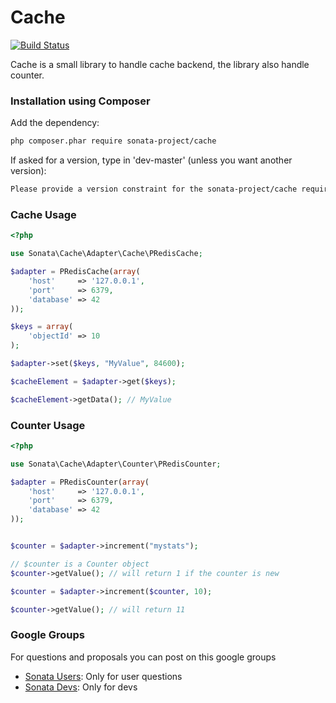 Cache
=====

[![Build Status](https://secure.travis-ci.org/sonata-project/cache.png)](https://secure.travis-ci.org/#!/sonata-project/cache)

Cache is a small library to handle cache backend, the library also handle counter.

### Installation using Composer

Add the dependency:

```bash
php composer.phar require sonata-project/cache
```

If asked for a version, type in 'dev-master' (unless you want another version):

```bash
Please provide a version constraint for the sonata-project/cache requirement: dev-master
```

### Cache Usage

```php
<?php

use Sonata\Cache\Adapter\Cache\PRedisCache;

$adapter = PRedisCache(array(
    'host'     => '127.0.0.1',
    'port'     => 6379,
    'database' => 42
));

$keys = array(
    'objectId' => 10
);

$adapter->set($keys, "MyValue", 84600);

$cacheElement = $adapter->get($keys);

$cacheElement->getData(); // MyValue

```

### Counter Usage

```php
<?php

use Sonata\Cache\Adapter\Counter\PRedisCounter;

$adapter = PRedisCounter(array(
    'host'     => '127.0.0.1',
    'port'     => 6379,
    'database' => 42
));


$counter = $adapter->increment("mystats");

// $counter is a Counter object
$counter->getValue(); // will return 1 if the counter is new

$counter = $adapter->increment($counter, 10);

$counter->getValue(); // will return 11

```

### Google Groups

For questions and proposals you can post on this google groups

* [Sonata Users](https://groups.google.com/group/sonata-users): Only for user questions
* [Sonata Devs](https://groups.google.com/group/sonata-devs): Only for devs

